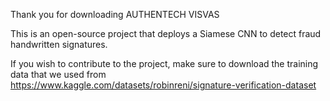 Thank you for downloading AUTHENTECH VISVAS

This is an open-source project that deploys a Siamese CNN to detect fraud handwritten signatures.

If you wish to contribute to the project, make sure to download the training data that we used from https://www.kaggle.com/datasets/robinreni/signature-verification-dataset
